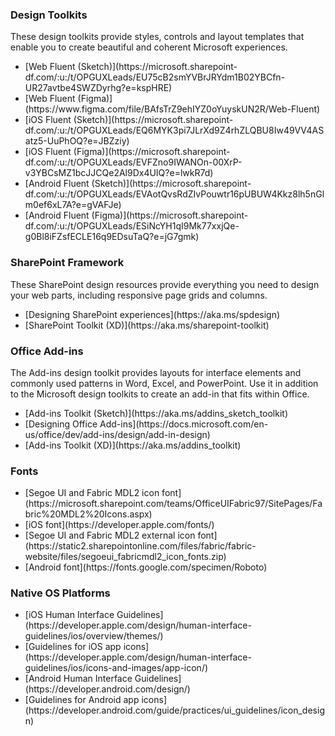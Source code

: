 ### Design Toolkits

These design toolkits provide styles, controls and layout templates that enable you to create beautiful and coherent Microsoft experiences.

<ul class="md-list--flex">
  <li class="mdut--half">[Web Fluent (Sketch)](https://microsoft.sharepoint-df.com/:u:/t/OPGUXLeads/EU75cB2smYVBrJRYdm1B02YBCfn-UR27avtbe4SWZDyrhg?e=kspHRE)</li>
  <li class="mdut--half">[Web Fluent (Figma)](https://www.figma.com/file/BAfsTrZ9ehIYZ0oYuyskUN2R/Web-Fluent)</li>
  <li class="mdut--half">[iOS Fluent (Sketch)](https://microsoft.sharepoint-df.com/:u:/t/OPGUXLeads/EQ6MYK3pi7JLrXd9Z4rhZLQBU8Iw49VV4ASatz5-UuPhOQ?e=JBZziy)</li>
  <li class="mdut--half">[iOS Fluent (Figma)](https://microsoft.sharepoint-df.com/:u:/t/OPGUXLeads/EVFZno9IWANOn-00XrP-v3YBCsMZ1bcJJCQe2Al9Dx4UIQ?e=lwkR7d)</li>
  <li class="mdut--half">[Android Fluent (Sketch)](https://microsoft.sharepoint-df.com/:u:/t/OPGUXLeads/EVAotQvsRdZIvPouwtr16pUBUW4Kkz8lh5nGlm0ef6xL7A?e=gVAFJe)</li>
  <li class="mdut--half">[Android Fluent (Figma)](https://microsoft.sharepoint-df.com/:u:/t/OPGUXLeads/ESiNcYH1qI9Mk77xxjQe-g0Bl8iFZsfECLE16q9EDsuTaQ?e=jG7gmk)</li>
</ul>

### SharePoint Framework

These SharePoint design resources provide everything you need to design your web parts, including responsive page grids and columns.

<ul class="md-list--flex">
  <li class="mdut--half">[Designing SharePoint experiences](https://aka.ms/spdesign)</li>
  <li class="mdut--half">[SharePoint Toolkit (XD)](https://aka.ms/sharepoint-toolkit)</li>
</ul>

### Office Add-ins

The Add-ins design toolkit provides layouts for interface elements and commonly used patterns in Word, Excel, and PowerPoint. Use it in addition to the Microsoft design toolkits to create an add-in that fits within Office.

<ul class="md-list--flex">
  <li class="mdut--half">[Add-ins Toolkit (Sketch)](https://aka.ms/addins_sketch_toolkit)</li>
  <li class="mdut--half">[Designing Office Add-ins](https://docs.microsoft.com/en-us/office/dev/add-ins/design/add-in-design)</li>
  <li class="mdut--half">[Add-ins Toolkit (XD)](https://aka.ms/addins_toolkit)</li>
</ul>

### Fonts

<ul class="md-list--flex">
  <li class="mdut--half">[Segoe UI and Fabric MDL2 icon font](https://microsoft.sharepoint.com/teams/OfficeUIFabric97/SitePages/Fabric%20MDL2%20Icons.aspx)</li>
  <li class="mdut--half">[iOS font](https://developer.apple.com/fonts/)</li>
  <li class="mdut--half">[Segoe UI and Fabric MDL2 external icon font](https://static2.sharepointonline.com/files/fabric/fabric-website/files/segoeui_fabricmdl2_icon_fonts.zip)</li>
  <li class="mdut--half">[Android font](https://fonts.google.com/specimen/Roboto)</li>
</ul>

### Native OS Platforms

<ul class="md-list--flex">
  <li class="mdut--half">[iOS Human Interface Guidelines](https://developer.apple.com/design/human-interface-guidelines/ios/overview/themes/)</li>
  <li class="mdut--half">[Guidelines for iOS app icons](https://developer.apple.com/design/human-interface-guidelines/ios/icons-and-images/app-icon/)</li>
  <li class="mdut--half">[Android Human Interface Guidelines](https://developer.android.com/design/)</li>
  <li class="mdut--half">[Guidelines for Android app icons](https://developer.android.com/guide/practices/ui_guidelines/icon_design)</li>
</ul>
